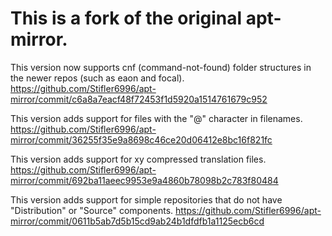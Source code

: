 This is a fork of the original apt-mirror.
==========

This version now supports cnf (command-not-found) folder structures in the newer repos (such as eaon and focal). https://github.com/Stifler6996/apt-mirror/commit/c6a8a7eacf48f72453f1d5920a1514761679c952

This version adds support for files with the "@" character in filenames. https://github.com/Stifler6996/apt-mirror/commit/36255f35e9a8698c46ce20d06412e8bc16f821fc

This version adds support for xy compressed translation files. https://github.com/Stifler6996/apt-mirror/commit/692ba11aeec9953e9a4860b78098b2c783f80484

This version adds support for simple repositories that do not have "Distribution" or "Source" components. https://github.com/Stifler6996/apt-mirror/commit/0611b5ab7d5b15cd9ab24b1dfdfb1a1125ecb6cd
